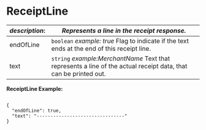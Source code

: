 
# ReceiptLine

| *description*: | *Represents a line in the receipt response.*|
|----|----|
| endOfLine |    ``` boolean ```   *example: true* Flag to indicate if the text ends at the end of this receipt line.|
| text |``` string ``` *example:MerchantName* Text that represents a line of the actual receipt data, that can be printed out.|

**ReceiptLine Example:**

```{r}

{
  "endOfLine": true,
  "text": "--------------------------------"
}
```  






